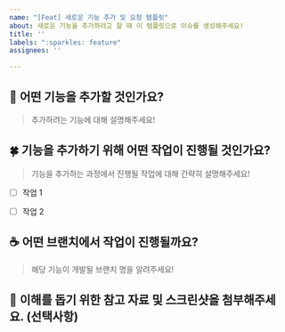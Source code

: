 ```yaml
---
name: "[Feat] 새로운 기능 추가 및 요청 템플릿"
about: 새로운 기능을 추가하려고 할 때 이 템플릿으로 이슈를 생성해주세요!
title: ''
labels: ":sparkles: feature"
assignees: ''

---
```


## 👀 어떤 기능을 추가할 것인가요?
> 추가하려는 기능에 대해 설명해주세요!

## 🍀 기능을 추가하기 위해 어떤 작업이 진행될 것인가요?
> 기능을 추가하는 과정에서 진행될 작업에 대해 간략히 설명해주세요!
- [ ] 작업 1
- [ ] 작업 2


## ☕️ 어떤 브랜치에서 작업이 진행될까요?
> 해당 기능이 개발될 브랜치 명을 알려주세요!

## 📒 이해를 돕기 위한 참고 자료 및 스크린샷을 첨부해주세요. (선택사항)